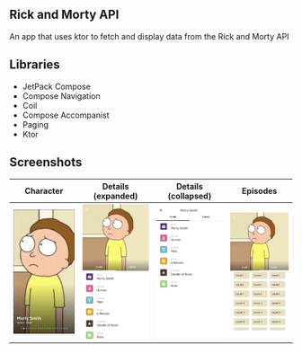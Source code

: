 ## Rick and Morty API
An app that uses ktor to fetch and display data from the Rick and Morty API

## Libraries
- JetPack Compose 
- Compose Navigation
- Coil
- Compose Accompanist
- Paging
- Ktor

## Screenshots
| Character | Details (expanded) | Details (collapsed) | Episodes |
|:-----:|:-----:|:-----:|:-----:|
|<img src="images/Character.jpg">|<img src="images/Details.jpg">|<img src="images/Details Collapsed.jpg">|<img src="images/Episodes.jpg">
